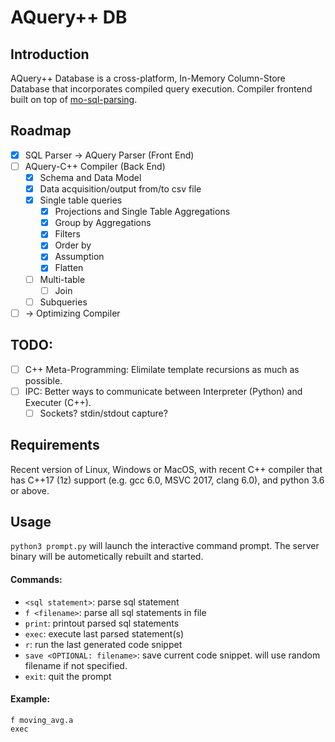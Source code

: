 # AQuery++ DB
## Introduction

AQuery++ Database is a cross-platform, In-Memory Column-Store Database that incorporates compiled query execution.
Compiler frontend built on top of [mo-sql-parsing](https://github.com/klahnakoski/mo-sql-parsing).

## Roadmap
- [x] SQL Parser -> AQuery Parser (Front End)
- [ ] AQuery-C++ Compiler (Back End)
   -  [x] Schema and Data Model 
   -  [x] Data acquisition/output from/to csv file
   -  [x] Single table queries
      -  [x] Projections and Single Table Aggregations 
      -  [x] Group by Aggregations
      -  [x] Filters
      -  [x] Order by
      -  [x] Assumption
      -  [x] Flatten
   -  [ ] Multi-table 
      -  [ ] Join
   -  [ ] Subqueries 
- [ ] -> Optimizing Compiler

## TODO:
- [ ] C++ Meta-Programming: Elimilate template recursions as much as possible.
- [ ] IPC: Better ways to communicate between Interpreter (Python) and Executer (C++).
  - [ ] Sockets? stdin/stdout capture?

## Requirements
Recent version of Linux, Windows or MacOS, with recent C++ compiler that has C++17 (1z) support (e.g. gcc 6.0, MSVC 2017, clang 6.0), and python 3.6 or above.

## Usage
`python3 prompt.py` will launch the interactive command prompt. The server binary will be autometically rebuilt and started.
#### Commands:
- `<sql statement>`: parse sql statement
- `f <filename>`: parse all sql statements in file
- `print`: printout parsed sql statements
- `exec`: execute last parsed statement(s)
- `r`: run the last generated code snippet
- `save <OPTIONAL: filename>`: save current code snippet. will use random filename if not specified.
- `exit`: quit the prompt
#### Example:
   `f moving_avg.a` <br>
   `exec`